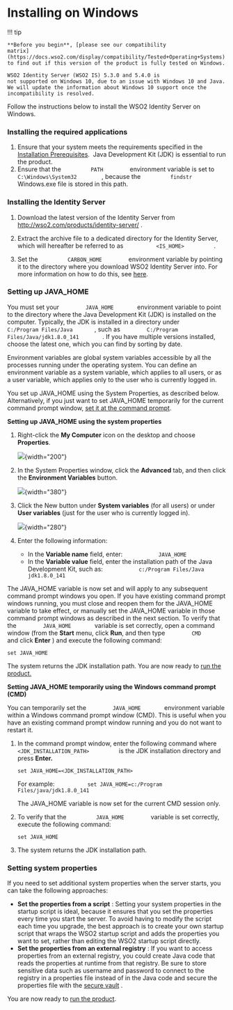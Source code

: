 # Installing on Windows

!!! tip
    
    **Before you begin**, [please see our compatibility
    matrix](https://docs.wso2.com/display/compatibility/Tested+Operating+Systems)
    to find out if this version of the product is fully tested on Windows.
    
    WSO2 Identity Server (WSO2 IS) 5.3.0 and 5.4.0 is
    not supported on Windows 10, due to an issue with Windows 10 and Java.
    We will update the information about Windows 10 support once the
    incompatibility is resolved.
    

Follow the instructions below to install the WSO2 Identity Server on
Windows.

### Installing the required applications

1.  Ensure that your system meets the requirements specified in the
    [Installation Prerequisites](_Installation_Prerequisites_).  Java
    Development Kit (JDK) is essential to run the product.
2.  Ensure that the `          PATH         ` environment variable is
    set to `          C:\Windows\System32         `, because the
    `          findstr         ` Windows.exe file is stored in this
    path.

### Installing the Identity Server

1.  Download the latest version of the Identity Server from
    <http://wso2.com/products/identity-server/> .
2.  Extract the archive file to a dedicated directory for the Identity
    Server, which will hereafter be referred to as
    `           <IS_HOME>          ` .

3.  Set the `          CARBON_HOME         ` environment variable by
    pointing it to the directory where you download WSO2 Identity Server
    into. For more information on how to do this, see
    [here](https://www.java.com/en/download/help/path.xml).

### Setting up JAVA\_HOME

You must set your `         JAVA_HOME        ` environment variable to
point to the directory where the Java Development Kit (JDK) is installed
on the computer. Typically, the JDK is installed in a directory under
`         C:/Program Files/Java        `, such as
`         C:/Program Files/Java/jdk1.8.0_141        ` . If you have
multiple versions installed, choose the latest one, which you can find
by sorting by date.

Environment variables are global system variables accessible by all the
processes running under the operating system. You can define an
environment variable as a system variable, which applies to all users,
or as a user variable, which applies only to the user who is currently
logged in.

You set up JAVA\_HOME using the System Properties, as described below.
Alternatively, if you just want to set JAVA\_HOME temporarily for the
current command prompt window, [set it at the command
prompt](#InstallingonWindows-cmd).

**Setting up JAVA\_HOME using the system properties**

1.  Right-click the **My Computer** icon on the desktop and choose
    **Properties**.  

    ![](attachments/thumbnails/26838941/27042151){width="200"}

2.  In the System Properties window, click the **Advanced** tab, and
    then click the **Environment Variables** button.  

    ![](attachments/26838941/27042150.png){width="380"}

3.  Click the New button under **System variables** (for all users) or
    under **User variables** (just for the user who is currently logged
    in).  

    ![](attachments/thumbnails/26838941/27042154){width="280"}

4.  Enter the following information:  
    -   In the **Variable name** field, enter:
        `            JAVA_HOME           `
    -   In the **Variable value** field, enter the installation path of
        the Java Development Kit, such as:
        `            c:/Program Files/Java           `
        `            jdk1.8.0_141           `

The JAVA\_HOME variable is now set and will apply to any subsequent
command prompt windows you open. If you have existing command prompt
windows running, you must close and reopen them for the JAVA\_HOME
variable to take effect, or manually set the JAVA\_HOME variable in
those command prompt windows as described in the next section. To verify
that the `         JAVA_HOME        ` variable is set correctly, open a
command window (from the **Start** menu, click **Run**, and then type
`         CMD        ` and click **Enter** ) and execute the following
command:

    set JAVA_HOME

The system returns the JDK installation path. You are now ready to [run
the product.](_Running_the_Product_)

**Setting JAVA\_HOME temporarily using the Windows command prompt
(CMD)**

You can temporarily set the `         JAVA_HOME        ` environment
variable within a Windows command prompt window (CMD). This is useful
when you have an existing command prompt window running and you do not
want to restart it.

1.  In the command prompt window, enter the following command where
    `           <JDK_INSTALLATION_PATH>          ` is the JDK
    installation directory and press **Enter.**

        set JAVA_HOME=<JDK_INSTALLATION_PATH>

    For example:
    `           set JAVA_HOME=c:/Program Files/java/jdk1.8.0_141          `

    The JAVA\_HOME variable is now set for the current CMD session only.

2.  To verify that the `          JAVA_HOME         ` variable is set
    correctly, execute the following command:  

        set JAVA_HOME

3.  The system returns the JDK installation path.

### Setting system properties

If you need to set additional system properties when the server starts,
you can take the following approaches:

-   **Set the properties from a script** : Setting your system
    properties in the startup script is ideal, because it ensures that
    you set the properties every time you start the server. To avoid
    having to modify the script each time you upgrade, the best approach
    is to create your own startup script that wraps the WSO2 startup
    script and adds the properties you want to set, rather than editing
    the WSO2 startup script directly.
-   **Set the properties from an external registry** : If you want to
    access properties from an external registry, you could create Java
    code that reads the properties at runtime from that registry. Be
    sure to store sensitive data such as username and password to
    connect to the registry in a properties file instead of in the Java
    code and secure the properties file with the [secure
    vault](https://docs.wso2.com/display/Carbon420/Carbon+Secure+Vault+Implementation)
    .

You are now ready to [run the product](_Running_the_Product_).

